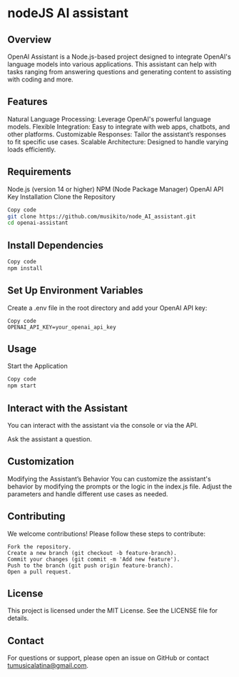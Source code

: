 # nodeJS AI assistant

## Overview
OpenAI Assistant is a Node.js-based project designed to integrate OpenAI's language models into various applications. This assistant can help with tasks ranging from answering questions and generating content to assisting with coding and more.

## Features
Natural Language Processing: Leverage OpenAI's powerful language models.
Flexible Integration: Easy to integrate with web apps, chatbots, and other platforms.
Customizable Responses: Tailor the assistant’s responses to fit specific use cases.
Scalable Architecture: Designed to handle varying loads efficiently.
## Requirements
Node.js (version 14 or higher)
NPM (Node Package Manager)
OpenAI API Key
Installation
Clone the Repository

``` bash
Copy code
git clone https://github.com/musikito/node_AI_assistant.git
cd openai-assistant
```
## Install Dependencies

``` bash
Copy code
npm install
```
## Set Up Environment Variables

Create a .env file in the root directory and add your OpenAI API key:

``` env
Copy code
OPENAI_API_KEY=your_openai_api_key
```

## Usage
Start the Application

``` bash
Copy code
npm start
```
## Interact with the Assistant

You can interact with the assistant via the console or via the API.

Ask the assistant a question.

## Customization
Modifying the Assistant’s Behavior
You can customize the assistant's behavior by modifying the prompts or the logic in the index.js file. Adjust the parameters and handle different use cases as needed.


## Contributing
We welcome contributions! Please follow these steps to contribute:
```
Fork the repository.
Create a new branch (git checkout -b feature-branch).
Commit your changes (git commit -m 'Add new feature').
Push to the branch (git push origin feature-branch).
Open a pull request.
```

## License
This project is licensed under the MIT License. See the LICENSE file for details.

## Contact
For questions or support, please open an issue on GitHub or contact tumusicalatina@gmail.com.


